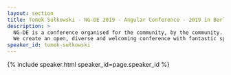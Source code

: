 ```yaml
---
layout: section
title: Tomek Sułkowski - NG-DE 2019 - Angular Conference - 2019 in Berlin
description: >
  NG-DE is a conference organised for the community, by the community.
  We create an open, diverse and welcoming conference with fantastic speakers and a warm and friendly environment. 
speaker_id: tomek-sułkowski
---
```


{% include speaker.html speaker_id=page.speaker_id %}
